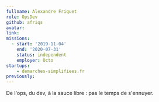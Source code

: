 ```yaml
---
fullname: Alexandre Friquet
role: OpsDev
github: afriqs
avatar:
link:
missions:
  - start: '2019-11-04'
    end: '2020-07-31'
    status: independent
    employer: Octo
startups:
    - demarches-simplifiees.fr
previously:
---
```


De l'ops, du dev, à la sauce libre : pas le temps de s'ennuyer.
